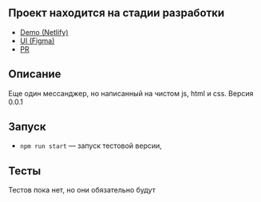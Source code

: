 ## Проект находится на стадии разработки

- [Demo (Netlify)](https://condescending-joliot-1958a4.netlify.app/)
- [UI (Figma)](https://www.figma.com/file/sLdBAVAJUwpuaJiX9UUTpK/Chat-(Copy)?node-id=1%3A515)
- [PR](https://github.com/1kazakov/middle.messenger.praktikum.yandex/pull/1)

## Описание

Еще один мессанджер, но написанный на чистом js, html и css.
Версия 0.0.1

## Запуск

- `npm run start` — запуск тестовой версии,

## Тесты

Тестов пока нет, но они обязательно будут
